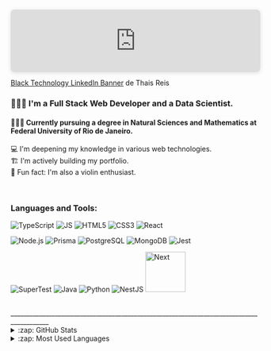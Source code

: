 <div style="position: relative; width: 100%; height: 0; padding-top: 25.0000%;
 padding-bottom: 0; box-shadow: 0 2px 8px 0 rgba(63,69,81,0.16); margin-top: 1.6em; margin-bottom: 0.9em; overflow: hidden;
 border-radius: 8px; will-change: transform;">
  <iframe loading="lazy" style="position: absolute; width: 100%; height: 100%; top: 0; left: 0; border: none; padding: 0;margin: 0;"
    src="https:&#x2F;&#x2F;www.canva.com&#x2F;design&#x2F;DAFsHs6pxhw&#x2F;view?embed" allowfullscreen="allowfullscreen" allow="fullscreen">
  </iframe>
</div>
<a href="https:&#x2F;&#x2F;www.canva.com&#x2F;design&#x2F;DAFsHs6pxhw&#x2F;view?utm_content=DAFsHs6pxhw&amp;utm_campaign=designshare&amp;utm_medium=embeds&amp;utm_source=link" target="_blank" rel="noopener">Black Technology LinkedIn Banner</a> de Thais Reis

### 👩🏾‍💻 I'm a Full Stack Web Developer and a Data Scientist. <br />
#### 👩🏾‍🔬 Currently pursuing a degree in Natural Sciences and Mathematics at Federal University of Rio de Janeiro. <br />
💻 I'm deepening my knowledge in various web technologies. <br />
🏗 I'm actively building my portfolio. <br />
🎻 Fun fact: I'm also a violin enthusiast.

<br />

### Languages and Tools:
<p align="left">
  <img alt="TypeScript" src="https://img.shields.io/badge/TypeScript-007ACC?style=for-the-badge&logo=typescript&logoColor=white" />
  <img alt="JS" src="https://img.shields.io/badge/JavaScript-323330?style=for-the-badge&logo=javascript&logoColor=F7DF1E" />
  <img alt="HTML5" src="https://img.shields.io/badge/HTML5-E34F26?style=for-the-badge&logo=html5&logoColor=white" />
  <img alt="CSS3" src="https://img.shields.io/badge/CSS3-1572B6?style=for-the-badge&logo=css3&logoColor=white" />
  <img alt="React" src="https://img.shields.io/badge/React-20232A?style=for-the-badge&logo=react&logoColor=61DAFB" />
</p>
<p align="left">
  <img alt="Node.js" src="https://img.shields.io/badge/Node.js-43853D?style=for-the-badge&logo=node.js&logoColor=white" />
  <img alt="Prisma" src="https://img.shields.io/badge/Prisma-1B222D?style=for-the-badge&logo=prisma&logoColor=white" />
  <img alt="PostgreSQL" src="https://img.shields.io/badge/PostgreSQL-336791?style=for-the-badge&logo=postgresql&logoColor=white" />
  <img alt="MongoDB" src="https://img.shields.io/badge/MongoDB-4EA94B?style=for-the-badge&logo=mongodb&logoColor=white" />
  <img alt="Jest" src="https://img.shields.io/badge/Jest-C21325?style=for-the-badge&logo=jest&logoColor=white" />
</p>
<p align="left">
  <img alt="SuperTest" src="https://img.shields.io/badge/SuperTest-1686C5?style=for-the-badge&logo=node.js&logoColor=white" />
  <img alt="Java" src="https://img.shields.io/badge/Java-ED8B00?style=for-the-badge&logo=openjdk&logoColor=white" />
  <img alt="Python" src="https://img.shields.io/badge/Python-3776AB?style=for-the-badge&logo=python&logoColor=white" />
  <img alt="NestJS" src="https://img.shields.io/badge/nestjs-%23E0234E.svg?style=for-the-badge&logo=nestjs&logoColor=white" />
  <img alt="Next" width="81" src="https://img.shields.io/badge/Next-black?style=for-the-badge&logo=next.js&logoColor=white" />
</p>

<br />
__________________________________________________________________________________________
<details>
  <summary>:zap: GitHub Stats</summary>

  <img align="center" alt="GitHub Stats" src="https://github-readme-stats.vercel.app/api?username=ThaisFReis" />

</details>

<details>
  <summary>:zap: Most Used Languages</summary>

<img align="center" alt="GitHub Top Languages" src="https://github-readme-stats.vercel.app/api/top-langs/?username=ThaisFReis" />

</details>
